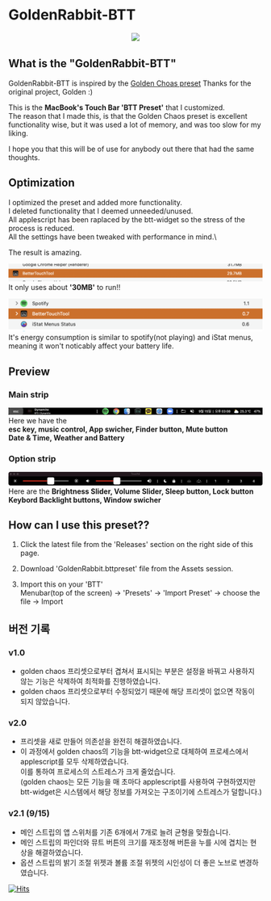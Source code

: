 # GoldenRabbit-BTT
<p align="center">
<img width="400px" src="https://i.imgur.com/kyS3DFB.png"/>
</p>

## What is the "GoldenRabbit-BTT"
GoldenRabbit-BTT is inspired by the [Golden Choas preset](https://community.folivora.ai/t/goldenchaos-btt-the-complete-touch-bar-ui-replacement/1281)
Thanks for the original project, Golden :)


This is the __MacBook's Touch Bar 'BTT Preset'__ that I customized.\
The reason that I made this, is that the Golden Chaos preset is excellent functionality wise, but it was used a lot of memory, and was too slow for my liking.

I hope you that this will be of use for anybody out there that had the same thoughts.


## Optimization

I optimized the preset and added more functionality.\
I deleted functionality that I deemed unneeded/unused.\
All applescript has been raplaced by the btt-widget so the stress of the process is reduced.\
All the settings have been tweaked with performance in mind.\

The result is amazing.

![rma usage](./images/ram.png)
It only uses about __'30MB'__ to run!!

![energy usage](./images/energy.png)
It's energy consumption is similar to spotify(not playing) and iStat menus, meaning it won't noticably affect your battery life.




## Preview

### __Main strip__
![main2](./images/main3.png)
Here we have the \
__esc key, music control, App swicher, Finder button, Mute button\
Date & Time, Weather and Battery__


### __Option strip__
![option](./images/option.png)
Here are the __Brightness Slider, Volume Slider, Sleep button, Lock button\
Keybord Backlight buttons, Window swicher__



## How can I use this preset??
1. Click the latest file from the 'Releases' section on the right side of this page. 

2. Download 'GoldenRabbit.bttpreset' file from the Assets session.
     
3. Import this on your 'BTT'\
   Menubar(top of the screen) -> 'Presets' -> 'Import Preset' -> choose the file -> Import
   
   
## 버전 기록
### v1.0
- golden chaos 프리셋으로부터 겹쳐서 표시되는 부분은 설정을 바꿔고 사용하지 않는 기능은 삭제하여 최적화를 진행하였습니다.
- golden chaos 프리셋으로부터 수정되었기 때문에 해당 프리셋이 없으면 작동이 되지 않았습니다.

### v2.0
- 프리셋을 새로 만들어 의존섣을 완전히 해결하였습니다.
- 이 과정에서 golden chaos의 기능을 btt-widget으로 대체하여 프로세스에서 applescript를 모두 삭제하였습니다.\
  이를 통하여 프로세스의 스트레스가 크게 줄었습니다.\
  (golden chaos는 모든 기능을 매 초마다 applescript를 사용하여 구현하였지만 btt-widget은 시스템에서 해당 정보를 가져오는 구조이기에 스트레스가 덜합니다.)

### v2.1 (9/15)
- 메인 스트립의 앱 스위처를 기존 6개에서 7개로 늘려 균형을 맞췄습니다.
- 메인 스트립의 파인더와 뮤트 버튼의 크기를 재조정해 버튼을 누를 시에 겹치는 현상을 해결하였습니다.
- 옵션 스트립의 밝기 조절 위젯과 볼륨 조절 위젯의 시인성이 더 좋은 노브로 변경하였습니다.

[![Hits](https://hits.seeyoufarm.com/api/count/incr/badge.svg?url=https%3A%2F%2Fgithub.com%2Fmin-uuu%2FGoldenRabbit-BTT&count_bg=%233DB1C8&title_bg=%23555555&icon=&icon_color=%23E7E7E7&title=%EB%B0%A9%EB%AC%B8%EC%9E%90&edge_flat=false)](https://hits.seeyoufarm.com)

